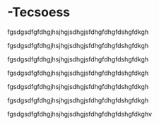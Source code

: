 # -Tecsoess

fgsdgsdfgfdhgjhsjhgjsdhgjsfdhgfdhgfdshgfdkgh

fgsdgsdfgfdhgjhsjhgjsdhgjsfdhgfdhgfdshgfdkgh

fgsdgsdfgfdhgjhsjhgjsdhgjsfdhgfdhgfdshgfdkgh

fgsdgsdfgfdhgjhsjhgjsdhgjsfdhgfdhgfdshgfdkgh

fgsdgsdfgfdhgjhsjhgjsdhgjsfdhgfdhgfdshgfdkgh

fgsdgsdfgfdhgjhsjhgjsdhgjsfdhgfdhgfdshgfdkgh

fgsdgsdfgfdhgjhsjhgjsdhgjsfdhgfdhgfdshgfdkghv
